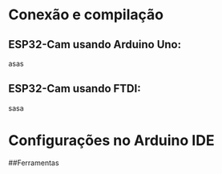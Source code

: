 # Conexão e compilação

## ESP32-Cam usando Arduino Uno:
asas


## ESP32-Cam usando FTDI:
sasa


# Configurações no Arduino IDE

##Ferramentas 
